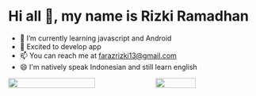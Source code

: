 # Hi all 👋, my name is Rizki Ramadhan

- 🔭 I’m currently learning javascript and Android
- 🌱 Excited to develop app
- 📫 You can reach me at [farazrizki13@gmail.com](mailto:farazrizki13@gmail.com)
- 😄 I'm natively speak Indonesian and still learn english

<p style="display:flex">
 
 <img src="https://github-readme-stats.vercel.app/api?username=rrzki13&&show_icons=true&title_color=4ecdc4&icon_color=247ba0&text_color=1a535c&bg_color=ffffff" width="59%">
 
 <img src="https://github-readme-stats.vercel.app/api/top-langs/?username=rrzki13&theme=radical&hide_langs_below=1&layout=compact&&title_color=32C326&icon_color=8E8F8E&text_color=00000&bg_color=fffff" width="40%"/>
 
 </p>

